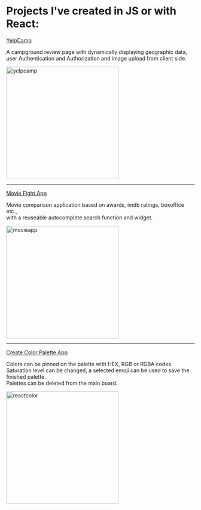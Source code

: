 # Projects I've created in JS or with React:

<a href="https://github.com/agiwunderlich/YelpCamp">YelpCamp</a>

A campground review page with dynamically displaying geographic data, </br>
user Authentication and Authorization and image upload from client side. </br>

<img width="300" alt="yelpcamp" src="https://user-images.githubusercontent.com/35004717/139526235-0b51a6e9-9a12-4b21-a8a1-c77a47449db7.png">

------------------------------------------


<a href="https://github.com/agiwunderlich/Movie_Comparison_App">Movie Fight App</a>

Movie comparison application based on awards, imdb ratings, boxoffice etc., </br> with a reuseable autocomplete search function and widget. 

<img width="300" alt="movieapp" src="https://user-images.githubusercontent.com/35004717/139526334-df6763b6-d23a-4532-a8c2-2f5254177016.png">



------------------------------------------

<a href="https://github.com/agiwunderlich/React_Color_App">Create Color Palette App</a>

Colors can be pinned on the palette with HEX, RGB or RGBA codes. </br>
Saturation level can be changed, a selected emoji can be used to save the finished palette. </br>
Palettes can be deleted from the main board. </br>


<img width="300" alt="reactcolor" src="https://user-images.githubusercontent.com/35004717/139526380-33ba8fa9-86cf-401a-ae53-681ed2da32f7.png">
